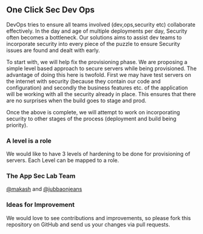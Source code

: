 ## One Click Sec Dev Ops

DevOps tries to ensure all teams involved (dev,ops,security etc) collaborate effectively. In the day and age of multiple deployments per day, Security often becomes a bottleneck. Our solutions aims to assist dev teams to incorporate security into every piece of the puzzle to ensure Security issues are found and dealt with early. 

To start with, we will help fix the provisioning phase. We are proposing a simple level based approach to secure servers while being provisioned. The advantage of doing this here is twofold. First we may have test servers on the internet with security (because they contain our code and configuration) and secondly the business features etc. of the application will be working with all the security already in place. This ensures that there are no surprises when the build goes to stage and prod.

Once the above is complete, we will attempt to work on incorporating security to other stages of the process (deployment and build being priority). 

### A level is a role
We would like to have 3 levels of hardening to be done for provisioning of servers. Each Level can be mapped to a role. 

### The App Sec Lab Team
[@makash](https://twitter.com/makash) and [@jubbaonjeans](https://twitter.com/jubbaonjeans)


### Ideas for Improvement

We would love to see contributions and improvements, so please fork this
repository on GitHub and send us your changes via pull requests.
